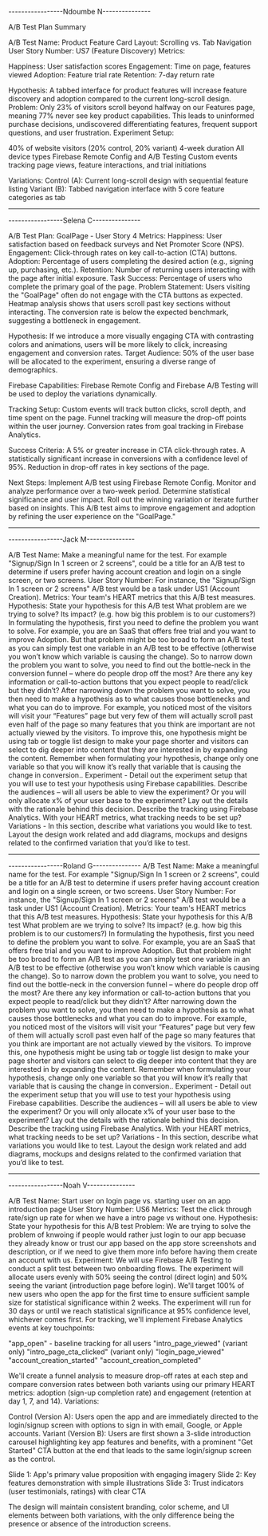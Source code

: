 -----------------Ndoumbe N---------------

A/B Test Plan Summary

A/B Test Name: Product Feature Card Layout: Scrolling vs. Tab Navigation
User Story Number: US7 (Feature Discovery)
Metrics:

Happiness: User satisfaction scores
Engagement: Time on page, features viewed
Adoption: Feature trial rate
Retention: 7-day return rate

Hypothesis: A tabbed interface for product features will increase feature discovery and adoption compared to the current long-scroll design.
Problem: Only 23% of visitors scroll beyond halfway on our Features page, meaning 77% never see key product capabilities. This leads to uninformed purchase decisions, undiscovered differentiating features, frequent support questions, and user frustration.
Experiment Setup:

40% of website visitors (20% control, 20% variant)
4-week duration
All device types
Firebase Remote Config and A/B Testing
Custom events tracking page views, feature interactions, and trial initiations

Variations:
Control (A): Current long-scroll design with sequential feature listing
Variant (B): Tabbed navigation interface with 5 core feature categories as tab

-------------------------------------------------------------------------

-----------------Selena C---------------

A/B Test Plan: GoalPage - User Story 4
Metrics: Happiness: User satisfaction based on feedback surveys and Net Promoter Score (NPS).
Engagement: Click-through rates on key call-to-action (CTA) buttons.
Adoption: Percentage of users completing the desired action (e.g., signing up, purchasing, etc.).
Retention: Number of returning users interacting with the page after initial exposure.
Task Success: Percentage of users who complete the primary goal of the page.
Problem Statement:
Users visiting the "GoalPage" often do not engage with the CTA buttons as expected. Heatmap analysis shows that users scroll past key sections without interacting. The conversion rate is below the expected benchmark, suggesting a bottleneck in engagement.

Hypothesis:
If we introduce a more visually engaging CTA with contrasting colors and animations, users will be more likely to click, increasing engagement and conversion rates.
Target Audience: 50% of the user base will be allocated to the experiment, ensuring a diverse range of demographics.

Firebase Capabilities: Firebase Remote Config and Firebase A/B Testing will be used to deploy the variations dynamically.

Tracking Setup:
Custom events will track button clicks, scroll depth, and time spent on the page.
Funnel tracking will measure the drop-off points within the user journey.
Conversion rates from goal tracking in Firebase Analytics.

Success Criteria:
A 5% or greater increase in CTA click-through rates.
A statistically significant increase in conversions with a confidence level of 95%.
Reduction in drop-off rates in key sections of the page.

Next Steps:
Implement A/B test using Firebase Remote Config.
Monitor and analyze performance over a two-week period.
Determine statistical significance and user impact.
Roll out the winning variation or iterate further based on insights.
This A/B test aims to improve engagement and adoption by refining the user experience on the "GoalPage."

------------------------------------------------------------------------------
-----------------Jack M---------------


A/B Test Name:  Make a meaningful name for the test. For example  "Signup/Sign In 1 screen or 2 screens", could be a title for an A/B test to determine if users prefer having account creation and login on a single screen, or two screens.
User Story Number: For instance, the "Signup/Sign In 1 screen or 2 screens" A/B test would be a task under US1 (Account Creation). 
Metrics:  Your team's HEART metrics that this A/B test measures.
Hypothesis: State your hypothesis for this A/B test
What problem are we trying to solve? Its impact? (e.g. how big this problem is to our customers?) In formulating the hypothesis, first you need to define the problem you want to solve. For example, you are an SaaS that offers free trial and you want to improve Adoption. But that problem might be too broad to form an A/B test as you can simply test one variable in an A/B test to be effective (otherwise you won’t know which variable is causing the change). So to narrow down the problem you want to solve, you need to find out the bottle-neck in the conversion funnel – where do people drop off the most? Are there any key information or call-to-action buttons that you expect people to read/click but they didn’t? 
After narrowing down the problem you want to solve, you then need to make a hypothesis as to what causes those bottlenecks and what you can do to improve. For example, you noticed most of the visitors will visit your “Features” page but very few of them will actually scroll past even half of the page so many features that you think are important are not actually viewed by the visitors. To improve this, one hypothesis might be using tab or toggle list design to make your page shorter and visitors can select to dig deeper into content that they are interested in by expanding the content. Remember when formulating your hypothesis, change only one variable so that you will know it’s really that variable that is causing the change in conversion..
Experiment - Detail out the experiment setup that you will use to test your hypothesis using Firebase capabilities. Describe the audiences – will all users be able to view the experiment? Or you will only allocate x% of your user base to the experiment? Lay out the details with the rationale behind this decision. Describe the tracking using Firebase Analytics. With your HEART metrics, what tracking needs to be set up? 
Variations - In this section, describe what variations you would like to test. Layout the design work related and add diagrams, mockups and designs related to the confirmed variation that you’d like to test.


--------------------------------------------------------
-----------------Roland G---------------
A/B Test Name:  Make a meaningful name for the test. For example  "Signup/Sign In 1 screen or 2 screens", could be a title for an A/B test to determine if users prefer having account creation and login on a single screen, or two screens.
User Story Number: For instance, the "Signup/Sign In 1 screen or 2 screens" A/B test would be a task under US1 (Account Creation). 
Metrics:  Your team's HEART metrics that this A/B test measures.
Hypothesis: State your hypothesis for this A/B test
What problem are we trying to solve? Its impact? (e.g. how big this problem is to our customers?) In formulating the hypothesis, first you need to define the problem you want to solve. For example, you are an SaaS that offers free trial and you want to improve Adoption. But that problem might be too broad to form an A/B test as you can simply test one variable in an A/B test to be effective (otherwise you won’t know which variable is causing the change). So to narrow down the problem you want to solve, you need to find out the bottle-neck in the conversion funnel – where do people drop off the most? Are there any key information or call-to-action buttons that you expect people to read/click but they didn’t? 
After narrowing down the problem you want to solve, you then need to make a hypothesis as to what causes those bottlenecks and what you can do to improve. For example, you noticed most of the visitors will visit your “Features” page but very few of them will actually scroll past even half of the page so many features that you think are important are not actually viewed by the visitors. To improve this, one hypothesis might be using tab or toggle list design to make your page shorter and visitors can select to dig deeper into content that they are interested in by expanding the content. Remember when formulating your hypothesis, change only one variable so that you will know it’s really that variable that is causing the change in conversion..
Experiment - Detail out the experiment setup that you will use to test your hypothesis using Firebase capabilities. Describe the audiences – will all users be able to view the experiment? Or you will only allocate x% of your user base to the experiment? Lay out the details with the rationale behind this decision. Describe the tracking using Firebase Analytics. With your HEART metrics, what tracking needs to be set up? 
Variations - In this section, describe what variations you would like to test. Layout the design work related and add diagrams, mockups and designs related to the confirmed variation that you’d like to test.

-----------------------------------------------------------------------
-----------------Noah V---------------

A/B Test Name:  Start user on login page vs. starting user on an app introduction page
User Story Number: US6 
Metrics: Test the click through rate/sign up rate for when we have a intro page vs without one.
Hypothesis: State your hypothesis for this A/B test
Problem: We are trying to solve the problem of knwoing if people would rather just login to our app becuase they already know or trust our app based on the app store screenshots and description, or if we need to give them more info before having them create an account with us.
Experiment: We will use Firebase A/B Testing to conduct a split test between two onboarding flows. The experiment will allocate users evenly with 50% seeing the control (direct login) and 50% seeing the variant (introduction page before login). We'll target 100% of new users who open the app for the first time to ensure sufficient sample size for statistical significance within 2 weeks. The experiment will run for 30 days or until we reach statistical significance at 95% confidence level, whichever comes first.
For tracking, we'll implement Firebase Analytics events at key touchpoints:

"app_open" - baseline tracking for all users
"intro_page_viewed" (variant only)
"intro_page_cta_clicked" (variant only)
"login_page_viewed"
"account_creation_started"
"account_creation_completed"

We'll create a funnel analysis to measure drop-off rates at each step and compare conversion rates between both variants using our primary HEART metrics: adoption (sign-up completion rate) and engagement (retention at day 1, 7, and 14).
Variations:

Control (Version A): Users open the app and are immediately directed to the login/signup screen with options to sign in with email, Google, or Apple accounts.
Variant (Version B): Users are first shown a 3-slide introduction carousel highlighting key app features and benefits, with a prominent "Get Started" CTA button at the end that leads to the same login/signup screen as the control.

Slide 1: App's primary value proposition with engaging imagery
Slide 2: Key features demonstration with simple illustrations
Slide 3: Trust indicators (user testimonials, ratings) with clear CTA

The design will maintain consistent branding, color scheme, and UI elements between both variations, with the only difference being the presence or absence of the introduction screens.




